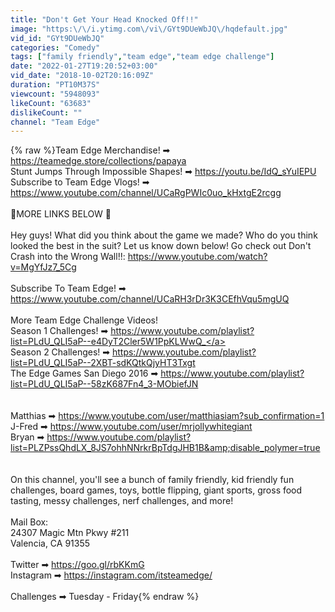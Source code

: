 ```yaml
---
title: "Don't Get Your Head Knocked Off!!"
image: "https:\/\/i.ytimg.com\/vi\/GYt9DUeWbJQ\/hqdefault.jpg"
vid_id: "GYt9DUeWbJQ"
categories: "Comedy"
tags: ["family friendly","team edge","team edge challenge"]
date: "2022-01-27T19:20:52+03:00"
vid_date: "2018-10-02T20:16:09Z"
duration: "PT10M37S"
viewcount: "5948093"
likeCount: "63683"
dislikeCount: ""
channel: "Team Edge"
---
```

{% raw %}Team Edge Merchandise! ➡ <a rel="nofollow" target="blank" href="https://teamedge.store/collections/papaya">https://teamedge.store/collections/papaya</a><br />Stunt Jumps Through Impossible Shapes! ➡ <a rel="nofollow" target="blank" href="https://youtu.be/IdQ_sYuIEPU">https://youtu.be/IdQ_sYuIEPU</a><br />Subscribe to Team Edge Vlogs! ➡  <a rel="nofollow" target="blank" href="https://www.youtube.com/channel/UCaRgPWIc0uo_kHxtgE2rcgg">https://www.youtube.com/channel/UCaRgPWIc0uo_kHxtgE2rcgg</a> <br /> <br />🔽MORE LINKS BELOW 🔽<br /><br />Hey guys! What did you think about the game we made? Who do you think looked the best in the suit? Let us know down below! Go check out Don't Crash into the Wrong Wall!!: <a rel="nofollow" target="blank" href="https://www.youtube.com/watch?v=MgYfJz7_5Cg">https://www.youtube.com/watch?v=MgYfJz7_5Cg</a> <br /><br />Subscribe To Team Edge! ➡ <a rel="nofollow" target="blank" href="https://www.youtube.com/channel/UCaRH3rDr3K3CEfhVqu5mgUQ">https://www.youtube.com/channel/UCaRH3rDr3K3CEfhVqu5mgUQ</a><br /><br />More Team Edge Challenge Videos! <br />Season 1 Challenges! ➡ <a rel="nofollow" target="blank" href="https://www.youtube.com/playlist?list=PLdU_QLI5aP--e4DyT2Cler5W1PpKLWwQ_">https://www.youtube.com/playlist?list=PLdU_QLI5aP--e4DyT2Cler5W1PpKLWwQ_</a><br />Season 2 Challenges! ➡ <a rel="nofollow" target="blank" href="https://www.youtube.com/playlist?list=PLdU_QLI5aP--2XBT-sdKQtkQjyHT3Txgt">https://www.youtube.com/playlist?list=PLdU_QLI5aP--2XBT-sdKQtkQjyHT3Txgt</a><br />The Edge Games San Diego 2016 ➡ <a rel="nofollow" target="blank" href="https://www.youtube.com/playlist?list=PLdU_QLI5aP--58zK687Fn4_3-MObiefJN">https://www.youtube.com/playlist?list=PLdU_QLI5aP--58zK687Fn4_3-MObiefJN</a><br /><br /><br />Matthias ➡ <a rel="nofollow" target="blank" href="https://www.youtube.com/user/matthiasiam?sub_confirmation=1">https://www.youtube.com/user/matthiasiam?sub_confirmation=1</a><br />J-Fred ➡ <a rel="nofollow" target="blank" href="https://www.youtube.com/user/mrjollywhitegiant">https://www.youtube.com/user/mrjollywhitegiant</a><br />Bryan ➡ <a rel="nofollow" target="blank" href="https://www.youtube.com/playlist?list=PLZPssQhdLX_8JS7ohhNNrkrBpTdgJHB1B&amp;disable_polymer=true">https://www.youtube.com/playlist?list=PLZPssQhdLX_8JS7ohhNNrkrBpTdgJHB1B&amp;disable_polymer=true</a><br /><br /><br />On this channel, you'll see a bunch of family friendly, kid friendly fun challenges, board games, toys, bottle flipping, giant sports, gross food tasting, messy challenges, nerf challenges, and more!<br /><br />Mail Box:<br />24307 Magic Mtn Pkwy #211<br />Valencia, CA 91355<br /><br />Twitter ➡ <a rel="nofollow" target="blank" href="https://goo.gl/rbKKmG">https://goo.gl/rbKKmG</a><br />Instagram  ➡ <a rel="nofollow" target="blank" href="https://instagram.com/itsteamedge/">https://instagram.com/itsteamedge/</a><br /><br />Challenges ➡ Tuesday - Friday{% endraw %}
